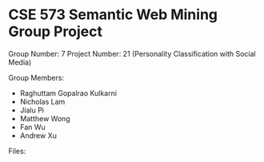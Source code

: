 # CSE 573 Semantic Web Mining Group Project
Group Number: 7
Project Number: 21 (Personality Classification with Social Media)

Group Members:
- Raghuttam Gopalrao Kulkarni
-	Nicholas Lam
-	Jialu Pi
-	Matthew Wong
-	Fan Wu
-	Andrew Xu

Files:
